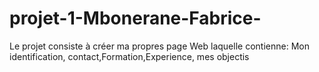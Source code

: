 # projet-1-Mbonerane-Fabrice-
Le projet consiste à créer ma propres page Web laquelle contienne: Mon identification, contact,Formation,Experience, mes objectis
